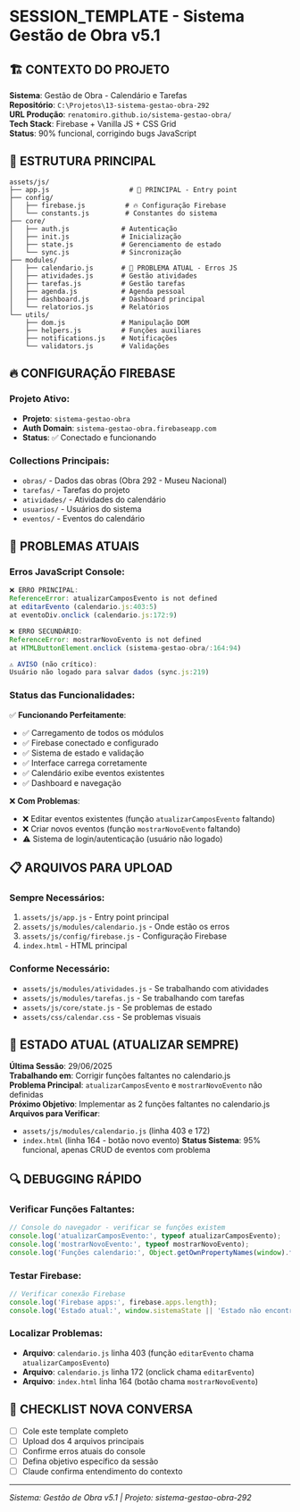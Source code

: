 # SESSION_TEMPLATE - Sistema Gestão de Obra v5.1

## 🏗️ CONTEXTO DO PROJETO

**Sistema**: Gestão de Obra - Calendário e Tarefas  
**Repositório**: `C:\Projetos\13-sistema-gestao-obra-292`  
**URL Produção**: `renatomiro.github.io/sistema-gestao-obra/`  
**Tech Stack**: Firebase + Vanilla JS + CSS Grid  
**Status**: 90% funcional, corrigindo bugs JavaScript  

## 📁 ESTRUTURA PRINCIPAL

```
assets/js/
├── app.js                    # 🎯 PRINCIPAL - Entry point
├── config/
│   ├── firebase.js          # 🔥 Configuração Firebase
│   └── constants.js         # Constantes do sistema
├── core/
│   ├── auth.js             # Autenticação
│   ├── init.js             # Inicialização
│   ├── state.js            # Gerenciamento de estado
│   └── sync.js             # Sincronização
├── modules/
│   ├── calendario.js       # 📅 PROBLEMA ATUAL - Erros JS
│   ├── atividades.js       # Gestão atividades
│   ├── tarefas.js          # Gestão tarefas
│   ├── agenda.js           # Agenda pessoal
│   ├── dashboard.js        # Dashboard principal
│   └── relatorios.js       # Relatórios
└── utils/
    ├── dom.js              # Manipulação DOM
    ├── helpers.js          # Funções auxiliares
    ├── notifications.js    # Notificações
    └── validators.js       # Validações
```

## 🔥 CONFIGURAÇÃO FIREBASE

### Projeto Ativo:
- **Projeto**: `sistema-gestao-obra`
- **Auth Domain**: `sistema-gestao-obra.firebaseapp.com`
- **Status**: ✅ Conectado e funcionando

### Collections Principais:
- `obras/` - Dados das obras (Obra 292 - Museu Nacional)
- `tarefas/` - Tarefas do projeto
- `atividades/` - Atividades do calendário  
- `usuarios/` - Usuários do sistema
- `eventos/` - Eventos do calendário

## 🚨 PROBLEMAS ATUAIS

### Erros JavaScript Console:
```javascript
❌ ERRO PRINCIPAL:
ReferenceError: atualizarCamposEvento is not defined
at editarEvento (calendario.js:403:5)
at eventoDiv.onclick (calendario.js:172:9)

❌ ERRO SECUNDÁRIO:
ReferenceError: mostrarNovoEvento is not defined  
at HTMLButtonElement.onclick (sistema-gestao-obra/:164:94)

⚠️ AVISO (não crítico):
Usuário não logado para salvar dados (sync.js:219)
```

### Status das Funcionalidades:
✅ **Funcionando Perfeitamente**:
- ✅ Carregamento de todos os módulos
- ✅ Firebase conectado e configurado
- ✅ Sistema de estado e validação
- ✅ Interface carrega corretamente
- ✅ Calendário exibe eventos existentes
- ✅ Dashboard e navegação

❌ **Com Problemas**:
- ❌ Editar eventos existentes (função `atualizarCamposEvento` faltando)
- ❌ Criar novos eventos (função `mostrarNovoEvento` faltando)
- ⚠️ Sistema de login/autenticação (usuário não logado)

## 📋 ARQUIVOS PARA UPLOAD

### Sempre Necessários:
1. `assets/js/app.js` - Entry point principal
2. `assets/js/modules/calendario.js` - Onde estão os erros
3. `assets/js/config/firebase.js` - Configuração Firebase
4. `index.html` - HTML principal

### Conforme Necessário:
- `assets/js/modules/atividades.js` - Se trabalhando com atividades
- `assets/js/modules/tarefas.js` - Se trabalhando com tarefas
- `assets/js/core/state.js` - Se problemas de estado
- `assets/css/calendar.css` - Se problemas visuais

## 🎯 ESTADO ATUAL (ATUALIZAR SEMPRE)

**Última Sessão**: 29/06/2025  
**Trabalhando em**: Corrigir funções faltantes no calendario.js  
**Problema Principal**: `atualizarCamposEvento` e `mostrarNovoEvento` não definidas  
**Próximo Objetivo**: Implementar as 2 funções faltantes no calendario.js  
**Arquivos para Verificar**: 
- `assets/js/modules/calendario.js` (linha 403 e 172)
- `index.html` (linha 164 - botão novo evento)
**Status Sistema**: 95% funcional, apenas CRUD de eventos com problema  

## 🔍 DEBUGGING RÁPIDO

### Verificar Funções Faltantes:
```javascript
// Console do navegador - verificar se funções existem
console.log('atualizarCamposEvento:', typeof atualizarCamposEvento);
console.log('mostrarNovoEvento:', typeof mostrarNovoEvento);
console.log('Funções calendario:', Object.getOwnPropertyNames(window).filter(name => name.includes('evento')));
```

### Testar Firebase:
```javascript
// Verificar conexão Firebase
console.log('Firebase apps:', firebase.apps.length);
console.log('Estado atual:', window.sistemaState || 'Estado não encontrado');
```

### Localizar Problemas:
- **Arquivo**: `calendario.js` linha 403 (função `editarEvento` chama `atualizarCamposEvento`)
- **Arquivo**: `calendario.js` linha 172 (onclick chama `editarEvento`)  
- **Arquivo**: `index.html` linha 164 (botão chama `mostrarNovoEvento`)

## 📝 CHECKLIST NOVA CONVERSA

- [ ] Cole este template completo
- [ ] Upload dos 4 arquivos principais
- [ ] Confirme erros atuais do console
- [ ] Defina objetivo específico da sessão
- [ ] Claude confirma entendimento do contexto

---
*Sistema: Gestão de Obra v5.1 | Projeto: sistema-gestao-obra-292*